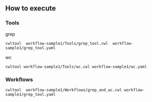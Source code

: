 ## How to execute


### Tools

grep

```
cwltool  workflow-sample1/Tools/grep_tool.cwl  workflow-sample1/grep_tool.yaml
```

wc

```
cwltool workflow-sample1/Tools/wc.cwl workflow-sample1/wc.yaml   
```

### Workflows

```
cwltool  workflow-sample1/Workflows/grep_and_wc.cwl workflow-sample1/grep_tool.yaml
```